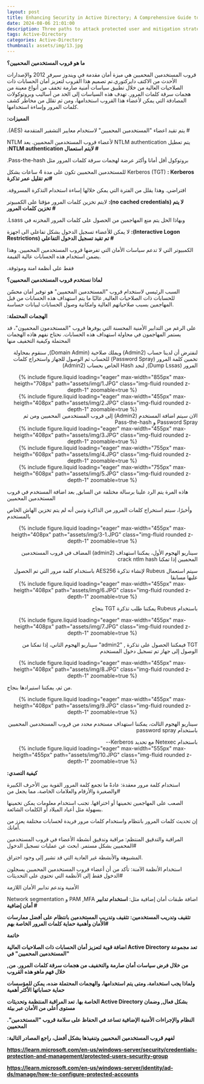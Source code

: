 ```yaml
---
layout: post
title: Enhancing Security in Active Directory; A Comprehensive Guide to Protected Users Group (Arabic)
date: 2024-08-06 21:01:00
description: Three paths to attack protected user and mitigation strategies
tags: Active-Directory
categories: Active-Directory
thumbnail: assets/img/13.jpg
---
```




<b> ما هو قروب المستخدمين المحميين؟ </b>

 قروب المستخدمين المحميين هي ميزة أمان مقدمة في ويندوز سيرفر 2012 والإصدارات الأحدث من الاكتف دايركتوري.تم تصميم هذا القروب لتعزيز أمان الحسابات ذات الصلاحيات العالية من خلال تطبيق سياسات أمنية صارمة تخفف من أنواع معينة من هجمات سرقة كلمات المرور.
 تهدف هذه السياسات إلى الحد من أساليب وبروتوكولات المصادقة التي يمكن لأعضاء هذا القروب استخدامها، ومن ثم تقلل من مخاطر كشف كلمات المرور وإساءة استخدامها.


<b> :المميزات </b>

.(AES) يتم تقيد اعضاء \"المستخدمين المحميين\" لاستخدام معايير التشفير المتقدمة #

NTLM لأعضاء قروب المستخدمين المحميين. يعد NTLM authentication يتم تعطيل <b>:NTLM authentication لايتم استعمال #</b>

.Pass-the-hash بروتوكول أقل أمانا وأكثر عرضة لهجمات سرقة كلمات المرور مثل

للمستخدمين المحميين تكون على مدة 4 ساعات بشكل Kerberos (TGT)  <b>: Kerberos تم تقليل عمر تذكرة#</b>

.افتراضي. وهذا يقلل من الفترة التي يمكن خلالها إساءة استخدام التذكرة المسروقة

لايتم تخزين كلمات المرور مؤقتا على الكمبيوتر <b>:(no cached credentials) لا يتم تخزين كلمات المرور #</b>

.Lsass وبهاذا الحل يتم منع المهاجمين من الحصول على كلمات المرور المخزنه في

 لا يمكن للأعضاء تسجيل الدخول بشكل تفاعلي الى اجهزة <b>:(Interactive Logon Restrictions) تم تقيد تسجيل الدخول التفاعلي #</b>

 الكمبيوتر التي لا تدعم سياسات الأمان التي تفرضها قروب المستخدمين المحميين. وهذا يضمن استخدام هذه الحسابات عالية القيمة.
 
 .فقط على أنظمة امنة وموثوقة



<b>لماذا نستخدم قروب المستخدمين المحميين؟ </b>

السبب الرئيسي لاستخدام قروب \"المستخدمين المحميين\" هو توفير أمان محسّن للحسابات ذات الصلاحيات العالية, غالبًا ما يتم استهداف هذه الحسابات من قبل المهاجمين بسبب صلاحياتهم العالية وامكانية وصول الحسابات لبيانات حساسة.





<b>:الهجمات المحتملة </b>

على الرغم من التدابير الأمنية المحسنة التي يوفرها قروب \"المستخدمون المحميون\"، قد يستمر المهاجمون في محاولة استهداف هذه الحسابات. نحتاج نفهم هاذه الهجمات المحتملة وكيفية التخفيف منها 

<div dir="rtl">


لنفترض أن لدينا حساب (Admin2) ويملك صلاحية (Domain Admin), سنقوم بمحاولة تخمين كلمة المرور (Password Spray) للحساب ثم الوصول للجهاز واستخراج كلمات المرور (Dump Lssas), لنجد Hash الخاص بحساب (Admin2)

</div>

 
<div class="row" style="text-align: center;">
    <div class="col-sm mt-3 mt-md-0">
        {% include figure.liquid loading="eager" max-width="855px" max-heigth="708px" path="assets/img/1.JPG" class="img-fluid rounded z-depth-1" zoomable=true %}
    </div>
</div>

<div class="row" style="text-align: center;">
    <div class="col-sm mt-3 mt-md-0">
        {% include figure.liquid loading="eager" max-width="455px" max-heigth="408px" path="assets/img/2.JPG" class="img-fluid rounded z-depth-1" zoomable=true %}
    </div>
</div>

<div dir="rtl">
الان سيتم اضافة المستخدم (Admin2) إلى قروب المستخدمين المحميين ومن ثم Password Spray و Pass-the-hash 

</div>


<div class="row" style="text-align: center;">
    <div class="col-sm mt-3 mt-md-0">
        {% include figure.liquid loading="eager" max-width="455px" max-heigth="408px" path="assets/img/3.JPG" class="img-fluid rounded z-depth-1" zoomable=true %}
    </div>
</div>



<div class="row" style="text-align: center;">
    <div class="col-sm mt-3 mt-md-0">
        {% include figure.liquid loading="eager" max-width="755px" max-heigth="608px" path="assets/img/4.JPG" class="img-fluid rounded z-depth-1" zoomable=true %}
    </div>
</div>


<div class="row" style="text-align: center;">
    <div class="col-sm mt-3 mt-md-0">
        {% include figure.liquid loading="eager" max-width="755px" max-heigth="608px" path="assets/img/5.JPG" class="img-fluid rounded z-depth-1" zoomable=true %}
    </div>
</div>

هاذه المرة يتم الرد علينا برسالة مختلفة عن السابق, بعد اضافة المستخدم في قروب المستخدمين المحميين

وأخيرًا، سيتم استخراج كلمات المرور من الذاكرة وتبين أنه لم يتم تخزين الهاش الخاص بالمستخدم


<div class="row" style="text-align: center;">
    <div class="col-sm mt-3 mt-md-0">
        {% include figure.liquid loading="eager" max-width="455px" max-heigth="408px" path="assets/img/3-1.JPG" class="img-fluid rounded z-depth-1" zoomable=true %}
    </div>
</div>

<div dir="rtl">

سيناريو الهجوم الأول، يمكننا استهداف (admin2) المضاف في قروب المستخدمين المحميين إذا تمكنا crack ntlm hash

</div>

<div dir="rtl">
سيتم استعمال Rubeus لإنشاء تذكرة AES256 باستخدام كلمة مرور التي تم الحصول عليها مسابقا

</div>



<div class="row" style="text-align: center;">
    <div class="col-sm mt-3 mt-md-0">
        {% include figure.liquid loading="eager" max-width="455px" max-heigth="408px" path="assets/img/6.JPG" class="img-fluid rounded z-depth-1" zoomable=true %}
    </div>
</div>

<div dir="rtl">

 باستخدام Rubeus يمكننا طلب تذكرة TGT بنجاح
</div>


<div class="row" style="text-align: center;">
    <div class="col-sm mt-3 mt-md-0">
        {% include figure.liquid loading="eager" max-width="455px" max-heigth="408px" path="assets/img/7.JPG" class="img-fluid rounded z-depth-1" zoomable=true %}
    </div>
</div>

<div dir="rtl">

TGT فيمكننا الحصول على تذكرة , \"admin2\" سيناريو الهجوم الثاني، إذا تمكنا من الوصول إلى جهاز تم تسجيل دخول المستخدم

</div>


<div class="row" style="text-align: center;">
    <div class="col-sm mt-3 mt-md-0">
        {% include figure.liquid loading="eager" max-width="455px" max-heigth="408px" path="assets/img/8.JPG" class="img-fluid rounded z-depth-1" zoomable=true %}
    </div>
</div>

من ثم، يمكننا استيرادها بنجاح. 


<div class="row" style="text-align: center;">
    <div class="col-sm mt-3 mt-md-0">
        {% include figure.liquid loading="eager" max-width="455px" max-heigth="408px" path="assets/img/9.JPG" class="img-fluid rounded z-depth-1" zoomable=true %}
    </div>
</div>

<div dir="rtl">

سيناريو الهجوم الثالث، يمكننا استهداف مستخدم محدد من قروب المستخدمين المحميين باستخدام password spray

</div>


<div dir="rtl">
 باستخدام Netexec مع تحديد  Kerberos--
 


</div>



<div class="row" style="text-align: center;">
    <div class="col-sm mt-3 mt-md-0">
        {% include figure.liquid loading="eager" max-width="555px" max-heigth="455px" path="assets/img/10.JPG" class="img-fluid rounded z-depth-1" zoomable=true %}
    </div>
</div>



<b>:كيفية التصدي</b>

استخدام كلمة مرور معقدة: عادةً ما تجمع كلمة المرور القوية بين الأحرف الكبيرة والصغيرة والأرقام والعلامات الخاصة، مما يجعل من#

 الصعب على المهاجمين تخمينها أو اختراقها. تجنب استخدام معلومات يمكن تخمينها بسهولة مثل أعياد الميلاد أو الكلمات الشائعة.
 
 إن تحديث كلمات المرور بانتظام واستخدام كلمات مرور فريدة لحسابات مختلفة يعزز من أمانك.

المراقبة والتدقيق المنتظم: مراقبة وتدقيق أنشطة الأعضاء في قروب المستخدمين المحميين بشكل مستمر. ابحث عن عمليات تسجيل الدخول#
 
 المشبوهة والأنشطة غير العادية التي قد تشير إلى وجود اختراق.

استخدام الأنظمة الآمنة: تأكد من أن أعضاء قروب المستخدمين المحميين يسجلون الدخول فقط إلى الأنظمة التي تحتوي على التحديثات#

الأمنية وتدعم تدابير الأمان اللازمة


 Network segmentation و PAM ,MFA اضافة طبقات أمان إضافية مثل: <b>استخدام تدابير أمان إضافية # 

تثقيف وتدريب المستخدمين: تثقيف وتدريب المستخدمين بانتظام على أفضل ممارسات الأمان وأهمية حماية كلمات المرور الخاصة بهم# 




<b>خاتمة</b>

اضافة قوية لتعزيز أمان الحسابات ذات الصلاحيات العالية Active Directory تعد مجموعة \"المستخدمين المحميين\" في

,من خلال فرض سياسات أمان صارمة والتخفيف من هجمات سرقة كلمات المرور. من خلال فهم ماهو هذه القروب

ولماذا يجب استخدامة، ومتى يتم استخدامها، والهجمات المحتملة ضده، يمكن للمؤسسات حماية حساباتها الأكثر أهمية

الخاصة بها. تعد المراقبة المنتظمة وتحديثات Active Directory بشكل فعال, وضمان مستوى أعلى من الأمان عبر بيئة 

.\"النظام والإجراءات الأمنية الإضافية تساعد في الحفاظ على سلامة قروب \"المستخدمين المحميين


:لفهم قروب المستخدمين المحميين وتنفيذها بشكل أفضل، راجع المصادر التالية

https://learn.microsoft.com/en-us/windows-server/security/credentials-protection-and-management/protected-users-security-group

https://learn.microsoft.com/en-us/windows-server/identity/ad-ds/manage/how-to-configure-protected-accounts
